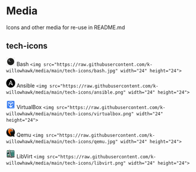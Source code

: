 # Media

Icons and other media for re-use in README.md

## tech-icons

<img src="https://raw.githubusercontent.com/k-willowhawk/media/main/tech-icons/bash.jpg" width="24" height="24"> Bash
`<img src="https://raw.githubusercontent.com/k-willowhawk/media/main/tech-icons/bash.jpg" width="24" height="24">`

<img src="https://raw.githubusercontent.com/k-willowhawk/media/main/tech-icons/ansible.png" width="24" height="24"> Ansible
`<img src="https://raw.githubusercontent.com/k-willowhawk/media/main/tech-icons/ansible.png" width="24" height="24">`

<img src="https://raw.githubusercontent.com/k-willowhawk/media/main/tech-icons/virtualbox.png" width="24" height="24"> VirtualBox
`<img src="https://raw.githubusercontent.com/k-willowhawk/media/main/tech-icons/virtualbox.png" width="24" height="24">`

<img src="https://raw.githubusercontent.com/k-willowhawk/media/main/tech-icons/qemu.jpg" width="24" height="24"> Qemu
`<img src="https://raw.githubusercontent.com/k-willowhawk/media/main/tech-icons/qemu.jpg" width="24" height="24">`

<img src="https://raw.githubusercontent.com/k-willowhawk/media/main/tech-icons/libvirt.png" width="24" height="24"> LibVirt
`<img src="https://raw.githubusercontent.com/k-willowhawk/media/main/tech-icons/libvirt.png" width="24" height="24">`
